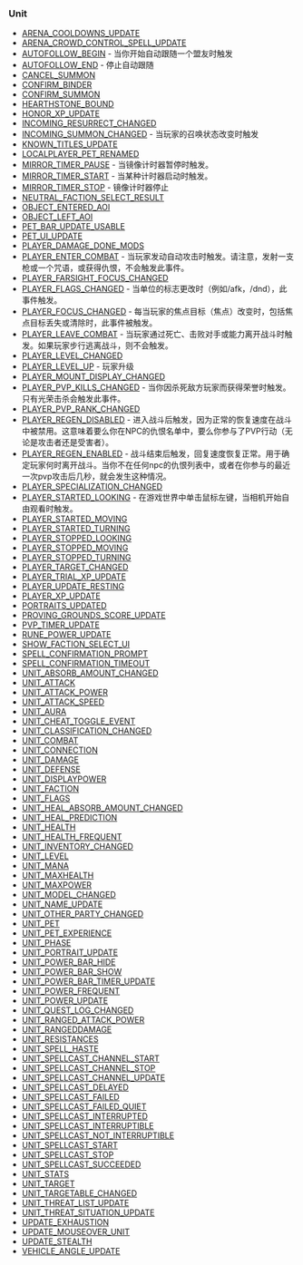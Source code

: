 ### Unit

* [ARENA\_COOLDOWNS\_UPDATE](https://wow.gamepedia.com/ARENA_COOLDOWNS_UPDATE)
* [ARENA\_CROWD\_CONTROL\_SPELL\_UPDATE](https://wow.gamepedia.com/ARENA_CROWD_CONTROL_SPELL_UPDATE)
* [AUTOFOLLOW\_BEGIN](https://wow.gamepedia.com/AUTOFOLLOW_BEGIN) - 当你开始自动跟随一个盟友时触发
* [AUTOFOLLOW\_END](https://wow.gamepedia.com/AUTOFOLLOW_END) - 停止自动跟随
* [CANCEL\_SUMMON](https://wow.gamepedia.com/CANCEL_SUMMON)
* [CONFIRM\_BINDER](https://wow.gamepedia.com/CONFIRM_BINDER)
* [CONFIRM\_SUMMON](https://wow.gamepedia.com/CONFIRM_SUMMON)
* [HEARTHSTONE\_BOUND](https://wow.gamepedia.com/HEARTHSTONE_BOUND)
* [HONOR\_XP\_UPDATE](https://wow.gamepedia.com/HONOR_XP_UPDATE)
* [INCOMING\_RESURRECT\_CHANGED](https://wow.gamepedia.com/INCOMING_RESURRECT_CHANGED)
* [INCOMING\_SUMMON\_CHANGED](https://wow.gamepedia.com/INCOMING_SUMMON_CHANGED) - 当玩家的召唤状态改变时触发
* [KNOWN\_TITLES\_UPDATE](https://wow.gamepedia.com/KNOWN_TITLES_UPDATE)
* [LOCALPLAYER\_PET\_RENAMED](https://wow.gamepedia.com/LOCALPLAYER_PET_RENAMED)
* [MIRROR\_TIMER\_PAUSE](https://wow.gamepedia.com/MIRROR_TIMER_PAUSE) - 当镜像计时器暂停时触发。
* [MIRROR\_TIMER\_START](https://wow.gamepedia.com/MIRROR_TIMER_START) - 当某种计时器启动时触发。
* [MIRROR\_TIMER\_STOP](https://wow.gamepedia.com/MIRROR_TIMER_STOP) - 镜像计时器停止
* [NEUTRAL\_FACTION\_SELECT\_RESULT](https://wow.gamepedia.com/NEUTRAL_FACTION_SELECT_RESULT)
* [OBJECT\_ENTERED\_AOI](https://wow.gamepedia.com/OBJECT_ENTERED_AOI)
* [OBJECT\_LEFT\_AOI](https://wow.gamepedia.com/OBJECT_LEFT_AOI)
* [PET\_BAR\_UPDATE\_USABLE](https://wow.gamepedia.com/PET_BAR_UPDATE_USABLE)
* [PET\_UI\_UPDATE](https://wow.gamepedia.com/PET_UI_UPDATE)
* [PLAYER\_DAMAGE\_DONE\_MODS](https://wow.gamepedia.com/PLAYER_DAMAGE_DONE_MODS)
* [PLAYER\_ENTER\_COMBAT](https://wow.gamepedia.com/PLAYER_ENTER_COMBAT) - 当玩家发动自动攻击时触发。请注意，发射一支枪或一个咒语，或获得仇恨，不会触发此事件。
* [PLAYER\_FARSIGHT\_FOCUS\_CHANGED](https://wow.gamepedia.com/PLAYER_FARSIGHT_FOCUS_CHANGED)
* [PLAYER\_FLAGS\_CHANGED](https://wow.gamepedia.com/PLAYER_FLAGS_CHANGED) - 当单位的标志更改时（例如/afk，/dnd），此事件触发。
* [PLAYER\_FOCUS\_CHANGED](https://wow.gamepedia.com/PLAYER_FOCUS_CHANGED) - 每当玩家的焦点目标（焦点）改变时，包括焦点目标丢失或清除时，此事件被触发。
* [PLAYER\_LEAVE\_COMBAT](https://wow.gamepedia.com/PLAYER_LEAVE_COMBAT) - 当玩家通过死亡、击败对手或能力离开战斗时触发。如果玩家步行逃离战斗，则不会触发。
* [PLAYER\_LEVEL\_CHANGED](https://wow.gamepedia.com/PLAYER_LEVEL_CHANGED)
* [PLAYER\_LEVEL\_UP](https://wow.gamepedia.com/PLAYER_LEVEL_UP) - 玩家升级
* [PLAYER\_MOUNT\_DISPLAY\_CHANGED](https://wow.gamepedia.com/PLAYER_MOUNT_DISPLAY_CHANGED)
* [PLAYER\_PVP\_KILLS\_CHANGED](https://wow.gamepedia.com/PLAYER_PVP_KILLS_CHANGED) - 当你因杀死敌方玩家而获得荣誉时触发。只有光荣击杀会触发此事件。
* [PLAYER\_PVP\_RANK\_CHANGED](https://wow.gamepedia.com/PLAYER_PVP_RANK_CHANGED)
* [PLAYER\_REGEN\_DISABLED](https://wow.gamepedia.com/PLAYER_REGEN_DISABLED) - 进入战斗后触发，因为正常的恢复速度在战斗中被禁用。这意味着要么你在NPC的仇恨名单中，要么你参与了PVP行动（无论是攻击者还是受害者）。
* [PLAYER\_REGEN\_ENABLED](https://wow.gamepedia.com/PLAYER_REGEN_ENABLED) - 战斗结束后触发，回复速度恢复正常。用于确定玩家何时离开战斗。当你不在任何npc的仇恨列表中，或者在你参与的最近一次pvp攻击后几秒，就会发生这种情况。
* [PLAYER\_SPECIALIZATION\_CHANGED](https://wow.gamepedia.com/PLAYER_SPECIALIZATION_CHANGED)
* [PLAYER\_STARTED\_LOOKING](https://wow.gamepedia.com/PLAYER_STARTED_LOOKING) - 在游戏世界中单击鼠标左键，当相机开始自由观看时触发。
* [PLAYER\_STARTED\_MOVING](https://wow.gamepedia.com/PLAYER_STARTED_MOVING)
* [PLAYER\_STARTED\_TURNING](https://wow.gamepedia.com/PLAYER_STARTED_TURNING)
* [PLAYER\_STOPPED\_LOOKING](https://wow.gamepedia.com/PLAYER_STOPPED_LOOKING)
* [PLAYER\_STOPPED\_MOVING](https://wow.gamepedia.com/PLAYER_STOPPED_MOVING)
* [PLAYER\_STOPPED\_TURNING](https://wow.gamepedia.com/PLAYER_STOPPED_TURNING)
* [PLAYER\_TARGET\_CHANGED](https://wow.gamepedia.com/PLAYER_TARGET_CHANGED)
* [PLAYER\_TRIAL\_XP\_UPDATE](https://wow.gamepedia.com/PLAYER_TRIAL_XP_UPDATE)
* [PLAYER\_UPDATE\_RESTING](https://wow.gamepedia.com/PLAYER_UPDATE_RESTING)
* [PLAYER\_XP\_UPDATE](https://wow.gamepedia.com/PLAYER_XP_UPDATE)
* [PORTRAITS\_UPDATED](https://wow.gamepedia.com/PORTRAITS_UPDATED)
* [PROVING\_GROUNDS\_SCORE\_UPDATE](https://wow.gamepedia.com/PROVING_GROUNDS_SCORE_UPDATE)
* [PVP\_TIMER\_UPDATE](https://wow.gamepedia.com/PVP_TIMER_UPDATE)
* [RUNE\_POWER\_UPDATE](https://wow.gamepedia.com/RUNE_POWER_UPDATE)
* [SHOW\_FACTION\_SELECT\_UI](https://wow.gamepedia.com/SHOW_FACTION_SELECT_UI)
* [SPELL\_CONFIRMATION\_PROMPT](https://wow.gamepedia.com/SPELL_CONFIRMATION_PROMPT)
* [SPELL\_CONFIRMATION\_TIMEOUT](https://wow.gamepedia.com/SPELL_CONFIRMATION_TIMEOUT)
* [UNIT\_ABSORB\_AMOUNT\_CHANGED](https://wow.gamepedia.com/UNIT_ABSORB_AMOUNT_CHANGED)
* [UNIT\_ATTACK](https://wow.gamepedia.com/UNIT_ATTACK)
* [UNIT\_ATTACK\_POWER](https://wow.gamepedia.com/UNIT_ATTACK_POWER)
* [UNIT\_ATTACK\_SPEED](https://wow.gamepedia.com/UNIT_ATTACK_SPEED)
* [UNIT\_AURA](https://wow.gamepedia.com/UNIT_AURA)
* [UNIT\_CHEAT\_TOGGLE\_EVENT](https://wow.gamepedia.com/UNIT_CHEAT_TOGGLE_EVENT)
* [UNIT\_CLASSIFICATION\_CHANGED](https://wow.gamepedia.com/UNIT_CLASSIFICATION_CHANGED)
* [UNIT\_COMBAT](https://wow.gamepedia.com/UNIT_COMBAT)
* [UNIT\_CONNECTION](https://wow.gamepedia.com/UNIT_CONNECTION)
* [UNIT\_DAMAGE](https://wow.gamepedia.com/UNIT_DAMAGE)
* [UNIT\_DEFENSE](https://wow.gamepedia.com/UNIT_DEFENSE)
* [UNIT\_DISPLAYPOWER](https://wow.gamepedia.com/UNIT_DISPLAYPOWER)
* [UNIT\_FACTION](https://wow.gamepedia.com/UNIT_FACTION)
* [UNIT\_FLAGS](https://wow.gamepedia.com/UNIT_FLAGS)
* [UNIT\_HEAL\_ABSORB\_AMOUNT\_CHANGED](https://wow.gamepedia.com/UNIT_HEAL_ABSORB_AMOUNT_CHANGED)
* [UNIT\_HEAL\_PREDICTION](https://wow.gamepedia.com/UNIT_HEAL_PREDICTION)
* [UNIT\_HEALTH](https://wow.gamepedia.com/UNIT_HEALTH)
* [UNIT\_HEALTH\_FREQUENT](https://wow.gamepedia.com/UNIT_HEALTH_FREQUENT)
* [UNIT\_INVENTORY\_CHANGED](https://wow.gamepedia.com/UNIT_INVENTORY_CHANGED)
* [UNIT\_LEVEL](https://wow.gamepedia.com/UNIT_LEVEL)
* [UNIT\_MANA](https://wow.gamepedia.com/UNIT_MANA)
* [UNIT\_MAXHEALTH](https://wow.gamepedia.com/UNIT_MAXHEALTH)
* [UNIT\_MAXPOWER](https://wow.gamepedia.com/UNIT_MAXPOWER)
* [UNIT\_MODEL\_CHANGED](https://wow.gamepedia.com/UNIT_MODEL_CHANGED)
* [UNIT\_NAME\_UPDATE](https://wow.gamepedia.com/UNIT_NAME_UPDATE)
* [UNIT\_OTHER\_PARTY\_CHANGED](https://wow.gamepedia.com/UNIT_OTHER_PARTY_CHANGED)
* [UNIT\_PET](https://wow.gamepedia.com/UNIT_PET)
* [UNIT\_PET\_EXPERIENCE](https://wow.gamepedia.com/UNIT_PET_EXPERIENCE)
* [UNIT\_PHASE](https://wow.gamepedia.com/UNIT_PHASE)
* [UNIT\_PORTRAIT\_UPDATE](https://wow.gamepedia.com/UNIT_PORTRAIT_UPDATE)
* [UNIT\_POWER\_BAR\_HIDE](https://wow.gamepedia.com/UNIT_POWER_BAR_HIDE)
* [UNIT\_POWER\_BAR\_SHOW](https://wow.gamepedia.com/UNIT_POWER_BAR_SHOW)
* [UNIT\_POWER\_BAR\_TIMER\_UPDATE](https://wow.gamepedia.com/UNIT_POWER_BAR_TIMER_UPDATE)
* [UNIT\_POWER\_FREQUENT](https://wow.gamepedia.com/UNIT_POWER_FREQUENT)
* [UNIT\_POWER\_UPDATE](https://wow.gamepedia.com/UNIT_POWER_UPDATE)
* [UNIT\_QUEST\_LOG\_CHANGED](https://wow.gamepedia.com/UNIT_QUEST_LOG_CHANGED)
* [UNIT\_RANGED\_ATTACK\_POWER](https://wow.gamepedia.com/UNIT_RANGED_ATTACK_POWER)
* [UNIT\_RANGEDDAMAGE](https://wow.gamepedia.com/UNIT_RANGEDDAMAGE)
* [UNIT\_RESISTANCES](https://wow.gamepedia.com/UNIT_RESISTANCES)
* [UNIT\_SPELL\_HASTE](https://wow.gamepedia.com/UNIT_SPELL_HASTE)
* [UNIT\_SPELLCAST\_CHANNEL\_START](https://wow.gamepedia.com/UNIT_SPELLCAST_CHANNEL_START)
* [UNIT\_SPELLCAST\_CHANNEL\_STOP](https://wow.gamepedia.com/UNIT_SPELLCAST_CHANNEL_STOP)
* [UNIT\_SPELLCAST\_CHANNEL\_UPDATE](https://wow.gamepedia.com/UNIT_SPELLCAST_CHANNEL_UPDATE)
* [UNIT\_SPELLCAST\_DELAYED](https://wow.gamepedia.com/UNIT_SPELLCAST_DELAYED)
* [UNIT\_SPELLCAST\_FAILED](https://wow.gamepedia.com/UNIT_SPELLCAST_FAILED)
* [UNIT\_SPELLCAST\_FAILED\_QUIET](https://wow.gamepedia.com/UNIT_SPELLCAST_FAILED_QUIET)
* [UNIT\_SPELLCAST\_INTERRUPTED](https://wow.gamepedia.com/UNIT_SPELLCAST_INTERRUPTED)
* [UNIT\_SPELLCAST\_INTERRUPTIBLE](https://wow.gamepedia.com/UNIT_SPELLCAST_INTERRUPTIBLE)
* [UNIT\_SPELLCAST\_NOT\_INTERRUPTIBLE](https://wow.gamepedia.com/UNIT_SPELLCAST_NOT_INTERRUPTIBLE)
* [UNIT\_SPELLCAST\_START](https://wow.gamepedia.com/UNIT_SPELLCAST_START)
* [UNIT\_SPELLCAST\_STOP](https://wow.gamepedia.com/UNIT_SPELLCAST_STOP)
* [UNIT\_SPELLCAST\_SUCCEEDED](https://wow.gamepedia.com/UNIT_SPELLCAST_SUCCEEDED)
* [UNIT\_STATS](https://wow.gamepedia.com/UNIT_STATS)
* [UNIT\_TARGET](https://wow.gamepedia.com/UNIT_TARGET)
* [UNIT\_TARGETABLE\_CHANGED](https://wow.gamepedia.com/UNIT_TARGETABLE_CHANGED)
* [UNIT\_THREAT\_LIST\_UPDATE](https://wow.gamepedia.com/UNIT_THREAT_LIST_UPDATE)
* [UNIT\_THREAT\_SITUATION\_UPDATE](https://wow.gamepedia.com/UNIT_THREAT_SITUATION_UPDATE)
* [UPDATE\_EXHAUSTION](https://wow.gamepedia.com/UPDATE_EXHAUSTION)
* [UPDATE\_MOUSEOVER\_UNIT](https://wow.gamepedia.com/UPDATE_MOUSEOVER_UNIT)
* [UPDATE\_STEALTH](https://wow.gamepedia.com/UPDATE_STEALTH)
* [VEHICLE\_ANGLE\_UPDATE](https://wow.gamepedia.com/VEHICLE_ANGLE_UPDATE)



